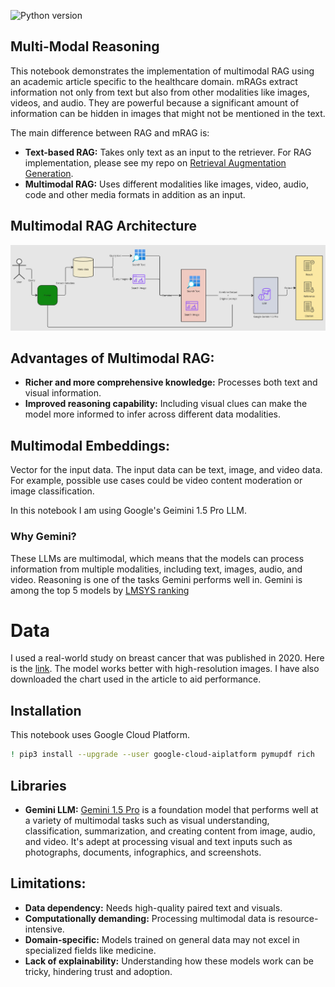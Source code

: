 ![Python version](https://img.shields.io/badge/python-3.9-blue.svg)
## Multi-Modal Reasoning

This notebook demonstrates the implementation of multimodal RAG using an academic article specific to the healthcare domain. mRAGs extract information not only from text but also from other modalities like images, videos, and audio. They are powerful because a significant amount of information can be hidden in images that might not be mentioned in the text.

The main difference between RAG and mRAG is:

* **Text-based RAG:** Takes only text as an input to the retriever. For RAG implementation, please see my repo on [Retrieval Augmentation Generation](https://github.com/necibeahat/Retrieval-Augmentation-Generation).
* **Multimodal RAG:** Uses different modalities like images, video, audio, code and other media formats in addition as an input.

## Multimodal RAG Architecture
![Architecture](/images/AI%20in%20Healthcare.jpg)

## Advantages of Multimodal RAG:

* **Richer and more comprehensive knowledge:** Processes both text and visual information.
* **Improved reasoning capability:** Including visual clues can make the model more informed to infer across different data modalities.

## Multimodal Embeddings:

Vector for the input data. The input data can be text, image, and video data. For example, possible use cases could be video content moderation or image classification.

In this notebook I am using Google's Geimini 1.5 Pro LLM. 
### Why Gemini?
These LLMs are multimodal, which means that the models can process information from multiple modalities, including text, images, audio, and video. Reasoning is one of the tasks Gemini performs well in. Gemini is among the top 5 models by [LMSYS ranking](https://lmsys.org/blog/2023-05-25-leaderboard/)


# Data

I used a real-world study on breast cancer that was published in 2020. Here is the [link](https://bmccancer.biomedcentral.com/articles/10.1186/s12885-020-6527-y). The model works better with high-resolution images. I have also downloaded the chart used in the article to aid performance.

## Installation

This notebook uses Google Cloud Platform.

```bash
! pip3 install --upgrade --user google-cloud-aiplatform pymupdf rich
```

## Libraries

* **__Gemini LLM__:** [Gemini 1.5 Pro](https://console.cloud.google.com/vertex-ai/publishers/google/model-garden/gemini-1.5-pro-001?walkthrough_id=vertex_index&project=gcp-tech-innov-vertexai-6abe) is a foundation model that performs well at a variety of multimodal tasks such as visual understanding, classification, summarization, and creating content from image, audio, and video. It's adept at processing visual and text inputs such as photographs, documents, infographics, and screenshots.

## Limitations:

* **Data dependency:** Needs high-quality paired text and visuals.
* **Computationally demanding:** Processing multimodal data is resource-intensive.
* **Domain-specific:** Models trained on general data may not excel in specialized fields like medicine.
* **Lack of explainability:** Understanding how these models work can be tricky, hindering trust and adoption.
